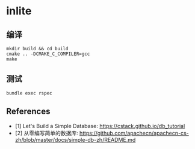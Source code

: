 # inlite

## 编译

```shell
mkdir build && cd build
cmake .. -DCMAKE_C_COMPILER=gcc
make
```

## 测试

```shell
bundle exec rspec
```

## References

- [1] Let's Build a Simple Database: https://cstack.github.io/db_tutorial
- [2] 从零编写简单的数据库: https://github.com/apachecn/apachecn-cs-zh/blob/master/docs/simple-db-zh/README.md
